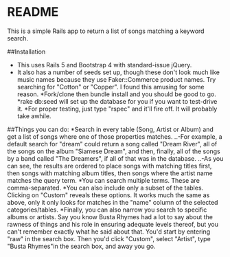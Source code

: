 # README

This is a simple Rails app to return a list of songs matching a keyword search. 

##Installation
* This uses Rails 5 and Bootstrap 4 with standard-issue jQuery. 
* It also has a number of seeds set up, though these don't look much like music names because they use Faker::Commerce product names. Try searching for "Cotton" or "Copper". I found this amusing for some reason.
*Fork/clone then bundle install and you should be good to go.
*rake db:seed will set up the database for you if you want to test-drive it. 
*For proper testing, just type "rspec" and it'll fire off. It will probably take awhile.  

##Things you can do: 
*Search in every table (Song, Artist or Album) and get a list of songs where one of those properties matches. 
..-For example, a default search for "dream" could return a song called "Dream River", all of the songs on the album "Siamese Dream", and then, finally, all of the songs by a band called "The Dreamers", if all of that was in the database.
..-As you can see, the results are ordered to place songs with matching titles first, then songs with matching album titles, then songs where the artist name matches the query term. 
*You can search multiple terms. These are comma-separated.
*You can also include only a subset of the tables. Clicking on "Custom" reveals these options. It works much the same as above, only it only looks for matches in the "name" column of the selected categories/tables. 
*Finally, you can also narrow you search to specific albums or artists. Say you know Busta Rhymes had a lot to say about the rawness of things and his role in ensuring adequate levels thereof, but you can't remember exactly what he said about that. You'd start by entering "raw" in the search box. Then you'd click "Custom", select "Artist", type "Busta Rhymes"in the search box, and away you go. 


